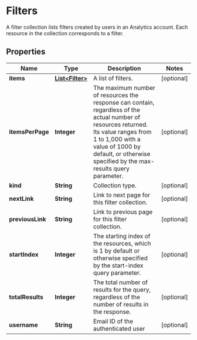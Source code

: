 

# Filters

A filter collection lists filters created by users in an Analytics account. Each resource in the collection corresponds to a filter.

## Properties

| Name | Type | Description | Notes |
|------------ | ------------- | ------------- | -------------|
|**items** | [**List&lt;Filter&gt;**](Filter.md) | A list of filters. |  [optional] |
|**itemsPerPage** | **Integer** | The maximum number of resources the response can contain, regardless of the actual number of resources returned. Its value ranges from 1 to 1,000 with a value of 1000 by default, or otherwise specified by the max-results query parameter. |  [optional] |
|**kind** | **String** | Collection type. |  [optional] |
|**nextLink** | **String** | Link to next page for this filter collection. |  [optional] |
|**previousLink** | **String** | Link to previous page for this filter collection. |  [optional] |
|**startIndex** | **Integer** | The starting index of the resources, which is 1 by default or otherwise specified by the start-index query parameter. |  [optional] |
|**totalResults** | **Integer** | The total number of results for the query, regardless of the number of results in the response. |  [optional] |
|**username** | **String** | Email ID of the authenticated user |  [optional] |



